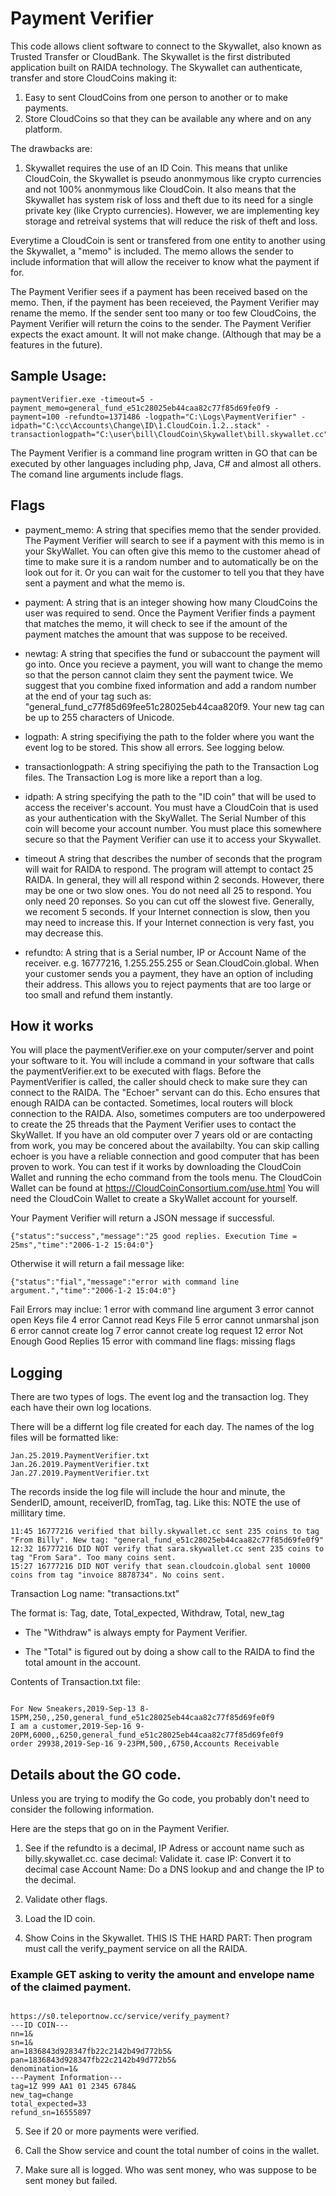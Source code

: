 # Payment Verifier

This code allows client software to connect to the Skywallet, also known as Trusted Transfer or CloudBank. The Skywallet is the first distributed application built on RAIDA technology. The Skywallet can authenticate, transfer and store CloudCoins making it:
1. Easy to sent CloudCoins from one person to another or to make payments.
2. Store CloudCoins so that they can be available any where and on any platform. 

The drawbacks are:
1. Skywallet requires the use of an ID Coin. This means that unlike CloudCoin, the Skywallet is pseudo anonmymous like crypto currencies and not 100% anonmymous like CloudCoin. It also means that the Skywallet has system risk of loss and theft due to its need for a single private key (like Crypto currencies). However, we are implementing key storage and retreival systems that will reduce the risk of theft and loss.  

Everytime a CloudCoin is sent or transfered from one entity to another using the Skywallet, a "memo" is included. The memo allows the sender to include information that will allow the receiver to know what the payment if for. 

The Payment Verifier sees if a payment has been received based on the memo. Then, if the payment has been receieved, the Payment Verifier may rename the memo. If the sender sent too many or too few CloudCoins, the Payment Verifier will
return the coins to the sender. The Payment Verifier expects the exact amount. It will not make change. (Although that may be a features in the future). 

## Sample Usage:
```
paymentVerifier.exe -timeout=5 -payment_memo=general_fund_e51c28025eb44caa82c77f85d69fe0f9 -payment=100 -refundto=1371486 -logpath="C:\Logs\PaymentVerifier" -idpath="C:\cc\Accounts\Change\ID\1.CloudCoin.1.2..stack" -transactionlogpath="C:\user\bill\CloudCoin\Skywallet\bill.skywallet.cc"
```

The Payment Verifier is a command line program written in GO that can be executed by other languages including php, Java, C# and almost all others. The comand line arguments include flags.  


## Flags
* payment_memo: A string that specifies memo that the sender provided. The Payment Verifier will search to see if a payment with this memo is in your SkyWallet. You can often give this memo to the customer ahead of time to make sure it is a random number and to automatically be on the look out for it. Or you can wait for the customer to tell you that they have sent a payment and what the memo is. 

* payment:  A string that is an integer showing how many CloudCoins the user was required to send. Once the Payment Verifier finds a payment that matches the memo, it will check to see if the amount of the payment matches the amount that was suppose to be received.

* newtag: A string that specifies the fund or subaccount the payment will go into. Once you recieve a payment, you will want to change the memo so that the person cannot claim they sent the payment twice. We suggest that you combine fixed information and add a random number at the end of your tag such as: "general_fund_c77f85d69fee51c28025eb44caa820f9. Your new tag can be up to 255 characters of Unicode. 

* logpath: A string specifiying the path to the folder where you want the event log to be stored. This show all errors. See logging below. 

* transactionlogpath: A string specifiying the path to the Transaction Log files. The Transaction Log is more like a report than a log. 

* idpath: A string specifying the path to the "ID coin" that will be used to access the receiver's account. You must have a CloudCoin that is used as your authentication with the SkyWallet. The Serial Number of this coin will become your account number. You must place this somewhere secure so that the Payment Verifier can use it to access your Skywallet. 

* timeout A string that describes the number of seconds that the program will wait for RAIDA to respond. The program will attempt to contact 25 RAIDA. In general, they will all respond within 2 seconds. However, there may be one or two slow ones. You do not need all 25 to respond. You only need 20 reponses. So you can cut off the slowest five. Generally, we recoment 5 seconds. If your Internet connection is slow, then you may need to increase this. If your Internet connection is very fast, you may decrease this.

* refundto: A string that is a Serial number, IP or Account Name of the receiver. e.g. 16777216, 1.255.255.255 or Sean.CloudCoin.global. When your customer sends you a payment, they have an option of including their address. This allows you to reject payments that are too large or too small and refund them instantly. 

## How it works
You will place the paymentVerifier.exe on your computer/server and point your software to it. You will include a command in your software that calls the paymentVerifier.ext to be executed with flags. Before the PaymentVerifier is called, the caller should check to make sure they can connect to the RAIDA. The "Echoer" servant can do this. Echo ensures that enough RAIDA can be contacted. Sometimes, local routers will block connection to the RAIDA. Also, sometimes computers are too underpowered to create the 25 threads that the Payment Verifier uses to contact the SkyWallet. If you have an old computer over 7 years old or are contacting from work, you may be concered about the availabilty. You can skip calling echoer is you have a reliable connection and good computer that has been proven to work. You can test if it works by downloading the CloudCoin Wallet and running the echo command from the tools menu. The CloudCoin Wallet can be found at https://CloudCoinConsortium.com/use.html  You will need the CloudCoin Wallet to create a SkyWallet account for yourself. 

Your Payment Verifier will return a JSON message if successful.  
```
{"status":"success","message":"25 good replies. Execution Time = 25ms","time":"2006-1-2 15:04:0"}
```

Otherwise it will return a fail message like: 
```
{"status":"fial","message":"error with command line argument.","time":"2006-1-2 15:04:0"}
```
Fail Errors may inclue:
1  error with command line argument
3  error cannot open Keys file
4  error Cannot read Keys File
5 error cannot unmarshal json
6  error cannot create log
7  error cannot create log request
12 error Not Enough Good Replies
15 error with command line flags: missing flags


## Logging
There are two types of logs. The event log and the transaction log. They each have their own log locations. 

There will be a differnt log file created for each day. The names of the log files will be formatted like:

```
Jan.25.2019.PaymentVerifier.txt
Jan.26.2019.PaymentVerifier.txt
Jan.27.2019.PaymentVerifier.txt
```

The records inside the log file will include the hour and minute, the SenderID, amount, receiverID, fromTag, tag. Like this: NOTE the use of millitary time.
```
11:45 16777216 verified that billy.skywallet.cc sent 235 coins to tag "From Billy". New tag: "general_fund_e51c28025eb44caa82c77f85d69fe0f9"
12:32 16777216 DID NOT verify that sara.skywallet.cc sent 235 coins to tag "From Sara". Too many coins sent.
15:27 16777216 DID NOT verify that sean.cloudcoin.global sent 10000 coins from tag "invoice 8878734". No coins sent.
```
Transaction Log name: "transactions.txt"

The format is: 
Tag, date, Total_expected, Withdraw, Total, new_tag

* The "Withdraw" is always empty for Payment Verifier. 

* The "Total" is figured out by doing a show call to the RAIDA to find the total amount in the account. 

Contents of Transaction.txt file:
```

For New Sneakers,2019-Sep-13 8-15PM,250,,250,general_fund_e51c28025eb44caa82c77f85d69fe0f9
I am a customer,2019-Sep-16 9-20PM,6000,,6250,general_fund_e51c28025eb44caa82c77f85d69fe0f9
order 29938,2019-Sep-16 9-23PM,500,,6750,Accounts Receivable

```

## Details about the GO code. 

Unless you are trying to modify the Go code, you probably don't need to consider the following information.

Here are the steps that go on in the Payment Verifier. 

1. See if the refundto is a decimal, IP Adress or account name such as billy.skywallet.cc. case decimal: Validate it. case IP: Convert it to decimal case Account Name: Do a DNS lookup and and change the IP to the decimal.

2. Validate other flags.

3. Load the ID coin.

4. Show Coins in the Skywallet. THIS IS THE HARD PART: Then program must call the verify_payment service on all the RAIDA. 

### Example GET asking to verity the amount and envelope name of the claimed payment.
```

https://s0.teleportnow.cc/service/verify_payment?
---ID COIN---
nn=1&
sn=1&
an=1836843d928347fb22c2142b49d772b5&
pan=1836843d928347fb22c2142b49d772b5&
denomination=1&
---Payment Information---
tag=1Z 999 AA1 01 2345 6784&
new_tag=change
total_expected=33
refund_sn=16555897

```

5. See if 20 or more payments were verified. 

6. Call the Show service and count the total number of coins in the wallet. 

7. Make sure all is logged. Who was sent money, who was suppose to be sent money but failed.

